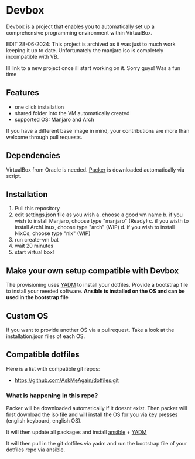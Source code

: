 # Devbox

Devbox is a project that enables you to automatically set up a comprehensive programming environment within VirtualBox.

EDIT 28-06-2024: This project is archived as it was just to much work keeping it up to date. Unfortunately the manjaro iso is completely incompatible with VB.

Ill link to a new project once ill start working on it. Sorry guys! Was a fun time

## Features

* one click installation
* shared folder into the VM automatically created
* supported OS: Manjaro and Arch

If you have a different base image in mind, your contributions are more than welcome through pull requests.

## Dependencies

VirtualBox from Oracle is needed. [Packer](https://www.packer.io/) is downloaded automatically via script.

## Installation

1. Pull this repository
2. edit settings.json file as you wish
    a. choose a good vm name
    b. if you wish to install Manjaro, choose type "manjaro" (Ready)
    c. if you wisth to install ArchLinux, choose type "arch" (WIP)
    d. if you wish to install NixOs, choose type "nix" (WIP)
3. run create-vm.bat
4. wait 20 minutes
5. start virtual box!

## Make your own setup compatible with Devbox

The provisioning uses [YADM](https://yadm.io/) to install your dotfiles. Provide a bootstrap file to install your needed software. **Ansible is installed on the OS and can be used in the bootstrap file**

## Custom OS

If you want to provide another OS via a pullrequest. Take a look at the installation.json files of each OS. 

## Compatible dotfiles

Here is a list with compatible git repos:

* https://github.com/AskMeAgain/dotfiles.git

### What is happening in this repo?

Packer will be downloaded automatically if it doesnt exist. Then packer will first download the iso file and will install the OS for you
via key presses (english keyboard, english OS).

It will then update all packages and install [ansible](https://www.ansible.com/) + [YADM](https://yadm.io/)

It will then pull in the git dotfiles via yadm and run the bootstrap file of your dotfiles repo via ansible.
